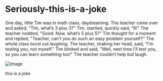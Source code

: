 # Seriously-this-is-a-joke





One day, little Tim was in math class, daydreaming. The teacher came over and asked, "Tim, what’s 3 plus 3?" Tim, startled, quickly said, "6!" The teacher nodded, "Good. Now, what’s 5 plus 5?" Tim thought for a moment and replied, "Teacher, can't you do such an easy problem yourself?" The whole class burst out laughing. The teacher, shaking her head, said, "I'm testing you, not myself." Tim blinked and said, "Well, next time I'll test you, so you can learn something too!" The teacher couldn’t help but laugh.



![image](https://github.com/user-attachments/assets/905bafda-e4ae-44b2-9b98-d3117bfe5980)




this is a joke
